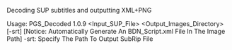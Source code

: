 Decoding SUP subtitles and outputting XML+PNG

Usage: PGS_Decoded 1.0.9 <Input_SUP_File> <Output_Images_Directory> [-srt]
[Notice: Automatically Generate An BDN_Script.xml File In The Image Path]
-srt: Specify The Path To Output SubRip File
